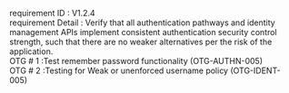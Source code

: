 requirement ID : V1.2.4  
requirement Detail : Verify that all authentication pathways and identity management APIs implement consistent authentication security control strength, such that there are no weaker alternatives per the risk of the application.  
OTG # 1 :Test remember password functionality (OTG-AUTHN-005)  
OTG # 2 :Testing for Weak or unenforced username policy (OTG-IDENT-005)  
